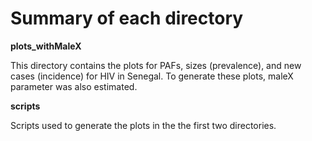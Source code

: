 # Summary of each directory

**plots_withMaleX**

This directory contains the plots for PAFs, sizes (prevalence), 
and new cases (incidence) for HIV in Senegal. 
To generate these plots, maleX parameter was also estimated.

**scripts**

Scripts used to generate the plots in the the first two directories.
